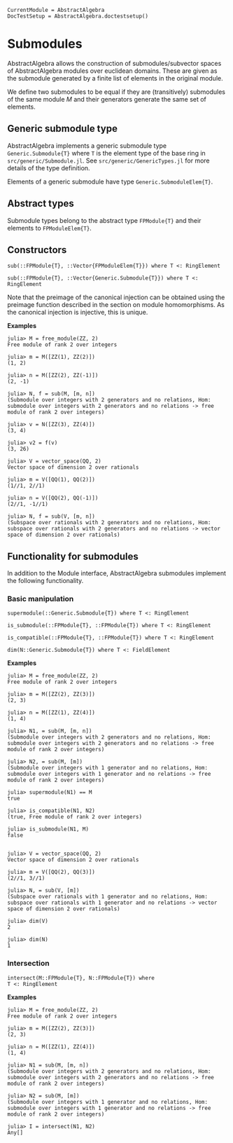```@meta
CurrentModule = AbstractAlgebra
DocTestSetup = AbstractAlgebra.doctestsetup()
```

# Submodules

AbstractAlgebra allows the construction of submodules/subvector spaces of
AbstractAlgebra modules over euclidean domains. These are given as the
submodule generated by a finite list of elements in the original module.

We define two submodules to be equal if they are (transitively) submodules
of the same module $M$ and their generators generate the same set of elements.

## Generic submodule type

AbstractAlgebra implements a generic submodule type `Generic.Submodule{T}`
where `T` is the element type of the base ring in `src/generic/Submodule.jl`.
See `src/generic/GenericTypes.jl` for more details of the type definition.

Elements of a generic submodule have type `Generic.SubmoduleElem{T}`.

## Abstract types

Submodule types belong to the abstract type `FPModule{T}` and their elements
to `FPModuleElem{T}`.

## Constructors

```@docs
sub(::FPModule{T}, ::Vector{FPModuleElem{T}}) where T <: RingElement
```

```@docs
sub(::FPModule{T}, ::Vector{Generic.Submodule{T}}) where T <: RingElement
```

Note that the preimage of the canonical injection can be obtained using the
preimage function described in the section on module homomorphisms. As the
canonical injection is injective, this is unique.

**Examples**

```jldoctest
julia> M = free_module(ZZ, 2)
Free module of rank 2 over integers

julia> m = M([ZZ(1), ZZ(2)])
(1, 2)

julia> n = M([ZZ(2), ZZ(-1)])
(2, -1)

julia> N, f = sub(M, [m, n])
(Submodule over integers with 2 generators and no relations, Hom: submodule over integers with 2 generators and no relations -> free module of rank 2 over integers)

julia> v = N([ZZ(3), ZZ(4)])
(3, 4)

julia> v2 = f(v)
(3, 26)

julia> V = vector_space(QQ, 2)
Vector space of dimension 2 over rationals

julia> m = V([QQ(1), QQ(2)])
(1//1, 2//1)

julia> n = V([QQ(2), QQ(-1)])
(2//1, -1//1)

julia> N, f = sub(V, [m, n])
(Subspace over rationals with 2 generators and no relations, Hom: subspace over rationals with 2 generators and no relations -> vector space of dimension 2 over rationals)

```

## Functionality for submodules

In addition to the Module interface, AbstractAlgebra submodules implement the
following functionality.

### Basic manipulation

```@docs
supermodule(::Generic.Submodule{T}) where T <: RingElement
```

```@docs
is_submodule(::FPModule{T}, ::FPModule{T}) where T <: RingElement
```

```@docs
is_compatible(::FPModule{T}, ::FPModule{T}) where T <: RingElement
```

```@docs
dim(N::Generic.Submodule{T}) where T <: FieldElement
```

**Examples**

```jldoctest
julia> M = free_module(ZZ, 2)
Free module of rank 2 over integers

julia> m = M([ZZ(2), ZZ(3)])
(2, 3)

julia> n = M([ZZ(1), ZZ(4)])
(1, 4)

julia> N1, = sub(M, [m, n])
(Submodule over integers with 2 generators and no relations, Hom: submodule over integers with 2 generators and no relations -> free module of rank 2 over integers)

julia> N2, = sub(M, [m])
(Submodule over integers with 1 generator and no relations, Hom: submodule over integers with 1 generator and no relations -> free module of rank 2 over integers)

julia> supermodule(N1) == M
true

julia> is_compatible(N1, N2)
(true, Free module of rank 2 over integers)

julia> is_submodule(N1, M)
false


julia> V = vector_space(QQ, 2)
Vector space of dimension 2 over rationals

julia> m = V([QQ(2), QQ(3)])
(2//1, 3//1)

julia> N, = sub(V, [m])
(Subspace over rationals with 1 generator and no relations, Hom: subspace over rationals with 1 generator and no relations -> vector space of dimension 2 over rationals)

julia> dim(V)
2

julia> dim(N)
1

```

### Intersection

```@docs
intersect(M::FPModule{T}, N::FPModule{T}) where
T <: RingElement
```

**Examples**

```jldoctest
julia> M = free_module(ZZ, 2)
Free module of rank 2 over integers

julia> m = M([ZZ(2), ZZ(3)])
(2, 3)

julia> n = M([ZZ(1), ZZ(4)])
(1, 4)

julia> N1 = sub(M, [m, n])
(Submodule over integers with 2 generators and no relations, Hom: submodule over integers with 2 generators and no relations -> free module of rank 2 over integers)

julia> N2 = sub(M, [m])
(Submodule over integers with 1 generator and no relations, Hom: submodule over integers with 1 generator and no relations -> free module of rank 2 over integers)

julia> I = intersect(N1, N2)
Any[]
```
